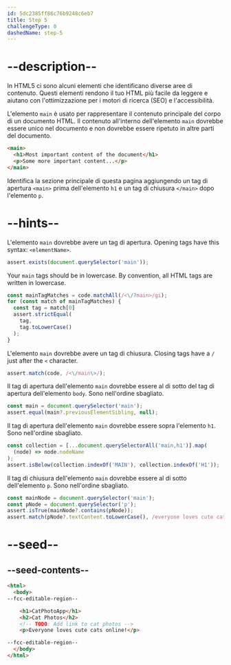 ```yaml
---
id: 5dc2385ff86c76b9248c6eb7
title: Step 5
challengeType: 0
dashedName: step-5
---
```


# --description--

In HTML5 ci sono alcuni elementi che identificano diverse aree di contenuto. Questi elementi rendono il tuo HTML più facile da leggere e aiutano con l'ottimizzazione per i motori di ricerca (SEO) e l'accessibilità.

L'elemento `main` è usato per rappresentare il contenuto principale del corpo di un documento HTML. Il contenuto all'interno dell'elemento `main` dovrebbe essere unico nel documento e non dovrebbe essere ripetuto in altre parti del documento.

```html
<main>
  <h1>Most important content of the document</h1>
  <p>Some more important content...</p>
</main>
```

Identifica la sezione principale di questa pagina aggiungendo un tag di apertura `<main>` prima dell'elemento `h1` e un tag di chiusura `</main>` dopo l'elemento `p`.

# --hints--

L'elemento `main` dovrebbe avere un tag di apertura. Opening tags have this syntax: `<elementName>`.

```js
assert.exists(document.querySelector('main'));
```

Your `main` tags should be in lowercase. By convention, all HTML tags are written in lowercase.

```js
const mainTagMatches = code.matchAll(/<\/?main>/gi);
for (const match of mainTagMatches) {
  const tag = match[0]
  assert.strictEqual(
    tag,
    tag.toLowerCase()
  );
}
```

L'elemento `main` dovrebbe avere un tag di chiusura. Closing tags have a `/` just after the `<` character.

```js
assert.match(code, /<\/main\>/);
```

Il tag di apertura dell'elemento `main` dovrebbe essere al di sotto del tag di apertura dell'elemento `body`. Sono nell'ordine sbagliato.

```js
const main = document.querySelector('main');
assert.equal(main?.previousElementSibling, null);
```

Il tag di apertura dell'elemento `main` dovrebbe essere sopra l'elemento `h1`. Sono nell'ordine sbagliato.

```js
const collection = [...document.querySelectorAll('main,h1')].map(
  (node) => node.nodeName
);
assert.isBelow(collection.indexOf('MAIN'), collection.indexOf('H1'));
```

Il tag di chiusura dell'elemento `main` dovrebbe essere al di sotto dell'elemento `p`. Sono nell'ordine sbagliato.

```js
const mainNode = document.querySelector('main');
const pNode = document.querySelector('p');
assert.isTrue(mainNode?.contains(pNode));
assert.match(pNode?.textContent.toLowerCase(), /everyone loves cute cats online/);
```

# --seed--

## --seed-contents--

```html
<html>
  <body>
--fcc-editable-region--

    <h1>CatPhotoApp</h1>
    <h2>Cat Photos</h2>
    <!-- TODO: Add link to cat photos -->
    <p>Everyone loves cute cats online!</p>

--fcc-editable-region--
  </body>
</html>
```
